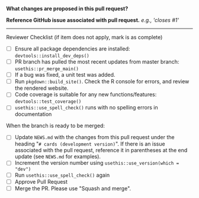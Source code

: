 <!-- markdownlint-disable MD007 MD030 -->
**What changes are proposed in this pull request?**


**Reference GitHub issue associated with pull request.** _e.g., 'closes #1'_


--------------------------------------------------------------------------------

Reviewer Checklist (if item does not apply, mark is as complete)

- [ ] Ensure all package dependencies are installed: `devtools::install_dev_deps()`
- [ ] PR branch has pulled the most recent updates from master branch: `usethis::pr_merge_main()`
- [ ] If a bug was fixed, a unit test was added.
- [ ] Run `pkgdown::build_site()`. Check the R console for errors, and review the rendered website.
- [ ] Code coverage is suitable for any new functions/features: `devtools::test_coverage()`
- [ ] `usethis::use_spell_check()` runs with no spelling errors in documentation

When the branch is ready to be merged:
- [ ] Update `NEWS.md` with the changes from this pull request under the heading "`# cards (development version)`". If there is an issue associated with the pull request, reference it in parentheses at the end update (see `NEWS.md` for examples).
- [ ] Increment the version number using `usethis::use_version(which = "dev")`
- [ ] Run `usethis::use_spell_check()` again
- [ ] Approve Pull Request
- [ ] Merge the PR. Please use "Squash and merge".

<!-- markdownlint-enable MD007 MD030 -->
